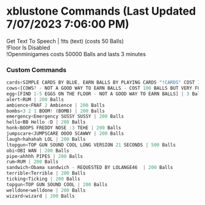 # xblustone Commands (Last Updated 7/07/2023 7:06:00 PM)
Get Text To Speech | !tts (text) (costs 50 Balls) <br>
!Floor Is Disabled <br>
!Openminigames costs 50000 Balls and lasts 3 minutes <br>
### Custom Commands <br>
```js
cards<SIMPLE CARDS BY BLUE, EARN BALLS BY PLAYING CARDS "!CARDS" COST 100 BALLS TO ENTER] | 100 Balls
cows<[COWS? - NOT A GOOD WAY TO EARN BALLS - COST 100 BALLS BUT VERY FUN] | 100 Balls
egg<[FIND 1-5 EGGS ON THE FLOOR - NOT A GOOD WAY TO EARN BALLS] | 3 Balls
alert<RUM | 200 Balls
ambience<FNAF 2 Ambience | 200 Balls
bombs<3 2 1 BOOM! (BOMB) | 200 Balls
emergency<Emergency SUSSY SUSSY | 200 Balls
hello<BB Hello :D | 200 Balls
honk<BOOPS FREDDY NOSE :3 TEHE | 200 Balls
jumpscare<JUMPSCARE OOOO SCAWWY | 200 Balls
laugh<hahahah LOL | 200 Balls
ltopgun<TOP GUN SOUND COOL LONG VERSION 21 SECONDS | 500 Balls
obi<OBI WAN | 200 Balls
pipe<ahhhh PIPES | 200 Balls
rum<RUM | 200 Balls
sandwich<Obama sandwich - REQUESTED BY LOLANGE46  | 200 Balls
terrible<Terrible | 200 Balls
ticking<Ticking | 200 Balls
topgun<TOP GUN SOUND COOL | 200 Balls
welldone<welldone | 200 Balls
wizard<wizard | 200 Balls
